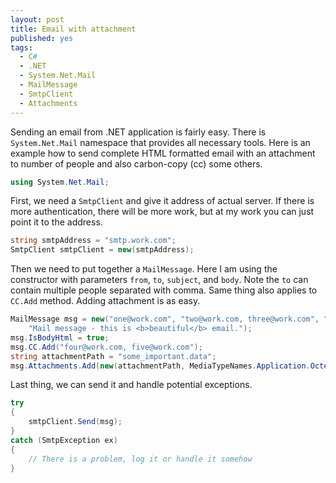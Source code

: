 ```yaml
---
layout: post
title: Email with attachment
published: yes
tags:
  - C#
  - .NET
  - System.Net.Mail
  - MailMessage
  - SmtpClient
  - Attachments
---
```

Sending an email from .NET application is fairly easy. There is `System.Net.Mail` namespace that provides all necessary tools. Here is an example how to send complete HTML formatted email with an attachment to number of people and also carbon-copy (cc) some others.

```c#
using System.Net.Mail;
```

First, we need a `SmtpClient` and give it address of actual server. If there is more authentication, there will be more work, but at my work you can just point it to the address.

```c#
string smtpAddress = "smtp.work.com";
SmtpClient smtpClient = new(smtpAddress);
```

Then we need to put together a `MailMessage`. Here I am using the constructor with parameters `from`, `to`, `subject`, and `body`. Note the `to` can contain multiple people separated with comma. Same thing also applies to `CC.Add` method. Adding attachment is as easy.

```c#
MailMessage msg = new("one@work.com", "two@work.com, three@work.com", "Subject line", 
    "Mail message - this is <b>beautiful</b> email.");
msg.IsBodyHtml = true;
msg.CC.Add("four@work.com, five@work.com");
string attachmentPath = "some_important.data";
msg.Attachments.Add(new(attachmentPath, MediaTypeNames.Application.Octet));
```

Last thing, we can send it and handle potential exceptions.

```c#
try
{
    smtpClient.Send(msg);
}
catch (SmtpException ex)
{
    // There is a problem, log it or handle it somehow
}
```
